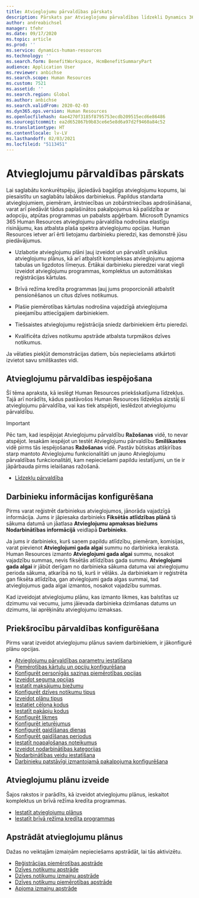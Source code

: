 ```yaml
---
title: Atvieglojumu pārvaldības pārskats
description: Pārskats par Atvieglojumu pārvaldības līdzekli Dynamics 365 Human Resources. Piedāvājiet saviem darbiniekiem paplašinātas atvieglojumu opcijas ar ērti lietojamu tiešsaistes pieredzi.
author: andreabichsel
manager: tfehr
ms.date: 09/17/2020
ms.topic: article
ms.prod: ''
ms.service: dynamics-human-resources
ms.technology: ''
ms.search.form: BenefitWorkspace, HcmBenefitSummaryPart
audience: Application User
ms.reviewer: anbichse
ms.search.scope: Human Resources
ms.custom: 7521
ms.assetid: ''
ms.search.region: Global
ms.author: anbichse
ms.search.validFrom: 2020-02-03
ms.dyn365.ops.version: Human Resources
ms.openlocfilehash: 4ae4270f3185f8795753ecdb209515ecd6e86486
ms.sourcegitcommit: ea2d652867b9b83ce6e5e8d6a97d2f9460a84c52
ms.translationtype: HT
ms.contentlocale: lv-LV
ms.lasthandoff: 02/03/2021
ms.locfileid: "5113451"
---
```

# <a name="benefits-management-overview"></a>Atvieglojumu pārvaldības pārskats

Lai saglabātu konkurētspēju, jāpiedāvā bagātīgs atvieglojumu kopums, lai piesaistītu un saglabātu labākos darbiniekus. Papildus standarta atvieglojumiem, piemēram, ārstniecības un zobārstniecības apdrošināšanai, varat arī piedāvāt tādus paplašinātos pakalpojumus kā palīdzība ar adopciju, atpūtas programmas un pabalsts apģērbam. Microsoft Dynamics 365 Human Resources atvieglojumu pārvaldība nodrošina elastīgu risinājumu, kas atbalsta plaša spektra atvieglojumu opcijas. Human Resources ietver arī ērti lietojamu darbinieku pieredzi, kas demonstrē jūsu piedāvājumus.

- Uzlabotie atvieglojumu plāni ļauj izveidot un pārvaldīt unikālus atvieglojumu plānus, kā arī atbalstīt kompleksas atvieglojumu apjoma tabulas un ligzdotos līmeņus. Ērtākai darbinieku pieredzei varat viegli izveidot atvieglojumu programmas, komplektus un automātiskas reģistrācijas kārtulas.

- Brīvā režīma kredīta programmas ļauj jums proporcionāli atbalstīt pensionēšanos un citus dzīves notikumus.

- Plašie piemērotības kārtulas nodrošina vajadzīgā atvieglojuma pieejamību attiecīgajiem darbiniekiem.

- Tiešsaistes atvieglojumu reģistrācija sniedz darbiniekiem ērtu pieredzi.

- Kvalificēta dzīves notikumu apstrāde atbalsta turpmākos dzīves notikumus.

Ja vēlaties piekļūt demonstrācijas datiem, būs nepieciešams atkārtoti izvietot savu smilškastes vidi.

## <a name="enable-benefits-management"></a>Atvieglojumu pārvaldības iespējošana

Šī tēma apraksta, kā ieslēgt Human Resources priekšskatījuma līdzekļus. Tajā arī norādīts, kādus pastāvošos Human Resources līdzekļus aizstāj šī atvieglojumu pārvaldība, vai kas tiek atspējoti, ieslēdzot atvieglojumu pārvaldību.

> [!IMPORTANT]
> Pēc tam, kad iespējojat Atvieglojumu pārvaldību **Ražošanas** vidē, to nevar atspējot. Iesakām iespējot un testēt Atvieglojumu pārvaldību **Smilškastes** vidē pirms tās iespējošanas **Ražošanas** vidē. Pastāv būtiskas atšķirības starp mantoto Atvieglojumu funkcionalitāti un jauno Atvieglojumu pārvaldības funkcionalitāti, kam nepieciešami papildu iestatījumi, un tie ir jāpārbauda pirms ielaišanas ražošanā.

- [Līdzekļu pārvaldība](hr-admin-manage-features.md)

## <a name="configure-employee-information"></a>Darbinieku informācijas konfigurēšana

Pirms varat reģistrēt darbiniekus atvieglojumos, jānorāda vajadzīgā informācija. Jums ir jāpiesaka darbinieks **Fiksētās atlīdzības plānā** tā sākuma datumā un jāatlasa **Atvieglojumu apmaksas biežums** **Nodarbinātības informācijā** veidlapā **Darbinieks**.

Ja jums ir darbinieks, kurš saņem papildu atlīdzību, piemēram, komisijas, varat pievienot **Atvieglojumi gada algai** summu no darbinieka ieraksta. Human Resources izmanto **Atvieglojumi gada algai** summu, nosakot vajadzību summas, nevis fiksētās atlīdzības gada summu. **Atvieglojumi gada algai** ir jābūt derīgam no darbinieka sākuma datuma vai atvieglojumu perioda sākuma, atkarībā no tā, kurš ir vēlāks. Ja darbiniekam ir reģistrēta gan fiksēta atlīdzība, gan atvieglojumi gada algas summai, tad atvieglojumus gada algai izmantos, nosakot vajadzību summas.

Kad izveidojat atvieglojumu plānu, kas izmanto likmes, kas balstītas uz dzimumu vai vecumu, jums jāievada darbinieka dzimšanas datums un dzimums, lai aprēķinātu atvieglojumu izmaksas.

## <a name="configure-benefits-management"></a>Priekšrocību pārvaldības konfigurēšana

Pirms varat izveidot atvieglojumu plānus saviem darbiniekiem, ir jākonfigurē plānu opcijas.

- [Atvieglojumu pārvaldības parametru iestatīšana](hr-benefits-setup-parameters.md)
- [Piemērotības kārtulu un opciju konfigurēšana](hr-benefits-setup-eligibility-rules.md)
- [Konfigurēt personīgās saziņas piemērotības opcijas](hr-benefits-setup-contact-eligibility-options.md)
- [Izveidot seguma opcijas](hr-benefits-setup-coverage-options.md)
- [Iestatīt maksājumu biežumu](hr-benefits-setup-payment-frequencies.md)
- [Konfigurēt dzīves notikumu tipus](hr-benefits-setup-life-event-types.md)
- [Izveidot plānu tipus](hr-benefits-setup-plan-types.md)
- [Iestatiet cēloņa kodus](hr-benefits-setup-reason-codes.md)
- [Iestatīt pakāpju kodus](hr-benefits-setup-tier-codes.md)
- [Konfigurēt likmes](hr-benefits-setup-rates.md)
- [Konfigurēt ieturējumus](hr-benefits-setup-deductions.md)
- [Konfigurēt gaidīšanas dienas](hr-benefits-setup-waiting-days.md)
- [Konfigurēt gaidīšanas periodus](hr-benefits-setup-waiting-periods.md)
- [Iestatīt noapaļošanas noteikumus](hr-benefits-setup-rounding-rules.md)
- [Izveidot nodarbinātības kategorijas](hr-benefits-setup-employment-categories.md)
- [Nodarbinātības veidu iestatīšana](hr-benefits-setup-employment-types.md)
- [Darbinieku patstāvīgi izmantojamā pakalpojuma konfigurēšana](hr-benefits-setup-employee-self-service.md)

## <a name="create-benefit-plans"></a>Atvieglojumu plānu izveide

Šajos rakstos ir parādīts, kā izveidot atvieglojumu plānus, ieskaitot komplektus un brīvā režīma kredīta programmas.

- [Iestatīt atvieglojumu plānus](hr-benefits-plans-setup.md)
- [Iestatīt brīvā režīma kredīta programmas](hr-benefits-plans-flex-credit-programs.md)

## <a name="process-benefit-plans"></a>Apstrādāt atvieglojumu plānus

Dažas no veiktajām izmaiņām nepieciešams apstrādāt, lai tās aktivizētu.

- [Reģistrācijas piemērotības apstrāde](hr-benefits-process-enrollment-eligibility.md)
- [Dzīves notikumu apstrāde](hr-benefits-process-life-events.md)
- [Dzīves notikumu izmaiņu apstrāde](hr-benefits-process-life-event-changes.md)
- [Dzīves notikumu piemērotības apstrāde](hr-benefits-process-life-event-eligibility.md)
- [Apjoma izmaiņu apstrāde](hr-benefits-process-rate-changes.md)

